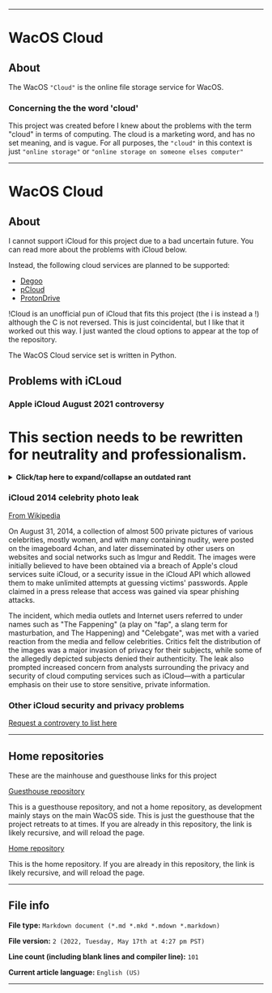 
***

# WacOS Cloud

## About

The WacOS `"Cloud"` is the online file storage service for WacOS.

### Concerning the the word 'cloud'

This project was created before I knew about the problems with the term "cloud" in terms of computing. The cloud is a marketing word, and has no set meaning, and is vague. For all purposes, the `"cloud"` in this context is just `"online storage"` or `"online storage on someone elses computer"`

***

# WacOS Cloud

## About

I cannot support iCloud for this project due to a bad uncertain future. You can read more about the problems with iCloud below.

Instead, the following cloud services are planned to be supported:

* [Degoo](https://degoo.com/)
* [pCloud](https://www.pcloud.com/)
* [ProtonDrive](https://drive.protonmail.com/)

!Cloud is an unofficial pun of iCloud that fits this project (the i is instead a !) although the C is not reversed. This is just coincidental, but I like that it worked out this way. I just wanted the cloud options to appear at the top of the repository.

The WacOS Cloud service set is written in Python.

## Problems with iCLoud

### Apple iCloud August 2021 controversy

# This section needs to be rewritten for neutrality and professionalism.

<details><summary><b lang="en">Click/tap here to expand/collapse an outdated rant</b></summary>

Today, I learned of something stupid Apple did. They are now scanning all iCloud media for child abuse content. Now you are probably asking, how is that bad? Don’t you hate child abuse? Yes I do, but there is a massive flaw with this: algorithms aren’t that good yet. When I was using OneDrive, it had such poor recognition of everyday objects that it was incredibly laughable. Applying this filter is like using Google Translate to pass a PhD College exam in Esperanto, It isn’t accurate enough. I think that Apple should still try this, but they shouldn’t pull a Google/YouTube and leave everything to the machine, there needs to be people checking the incidents of child abuse to make sure it isn’t someone doing something innocent like recording videos of a fish that the algorithm may think is of someone dropkicking a child down the stairs, as the algorithm really can be that bad. Imagine taking a picture of a burrito and uploading it to iCloud, then having the FBI come and arrest you and take away your children, because the algorithm was that bad. Algorithms are easily fooled. YouTube is a very primary example of this.

The problem: leaving it to the machines

The solution: have a real person or a team of people (if a single person can't be trusted) verify each claim of child abuse to make sure the algorithm isn't sending an innocent person to prison

This section was last updated on August 5th 2021 at 11:29 pm

**DETADTUO SI NOITCES SIHT**

I am keeping this section until I can document it better, the situation is worse than expected. I wasn't aware enough of this, and I know that this is a bad thing, and that Apple is falling on its small privacy platform, which was never really very legitimate due to the majority of Apple software being proprietary. This is yet another example of the "Think of the Children" argument, where emotions are evoked as children are used as scapegoats, so that Apple can take away user freedom without much setback. This strategy has unfortunately worked many times ever since the September 11th 2001 attacks, but luckily, society seems to be figuring this out, as it wasn't received well by the privacy community and people outside of the privacy community. Facebook even had the audacity to make an announcement that they oppose this, while good, they are in absolutely no position to say anything, and they are trying to look like the good guys by taking advantage of a weakened Apple.

This is Apple performing what is called `damage control` they know that if they were just caught doing this, it would create a much bigger controversy. Because they did it like this, it created a controversy, but unfortunately, people are likely to forget about it and move on.

**... But not everyone will forget and move on...**

This will live on in their history, and time will not heal this wound. Apple is completely rotten now, and needs to be thrown in the trash.

This section was last updated on August 12th 2021 at 10:06 pm

</details>

### iCloud 2014 celebrity photo leak

[From Wikipedia](https://en.wikipedia.org/wiki/ICloud_leaks_of_celebrity_photos/)

On August 31, 2014, a collection of almost 500 private pictures of various celebrities, mostly women, and with many containing nudity, were posted on the imageboard 4chan, and later disseminated by other users on websites and social networks such as Imgur and Reddit. The images were initially believed to have been obtained via a breach of Apple's cloud services suite iCloud, or a security issue in the iCloud API which allowed them to make unlimited attempts at guessing victims' passwords. Apple claimed in a press release that access was gained via spear phishing attacks.

The incident, which media outlets and Internet users referred to under names such as "The Fappening" (a play on "fap", a slang term for masturbation, and The Happening) and "Celebgate", was met with a varied reaction from the media and fellow celebrities. Critics felt the distribution of the images was a major invasion of privacy for their subjects, while some of the allegedly depicted subjects denied their authenticity. The leak also prompted increased concern from analysts surrounding the privacy and security of cloud computing services such as iCloud—with a particular emphasis on their use to store sensitive, private information. 

### Other iCloud security and privacy problems

[Request a controvery to list here](https://github.com/seanpm2001/WacOS/issues/)

***

## Home repositories

These are the mainhouse and guesthouse links for this project

[Guesthouse repository](https://github.com/seanpm2001/WacOS_Cloud/)

This is a guesthouse repository, and not a home repository, as development mainly stays on the main WacOS side. This is just the guesthouse that the project retreats to at times. If you are already in this repository, the link is likely recursive, and will reload the page.

[Home repository](https://github.com/seanpm2001/WacOS/tree/WacOS-dev/!Cloud/)

This is the home repository. If you are already in this repository, the link is likely recursive, and will reload the page.

***

## File info

**File type:** `Markdown document (*.md *.mkd *.mdown *.markdown)`

**File version:** `2 (2022, Tuesday, May 17th at 4:27 pm PST)`

**Line count (including blank lines and compiler line):** `101`

**Current article language:** `English (US)`

***
